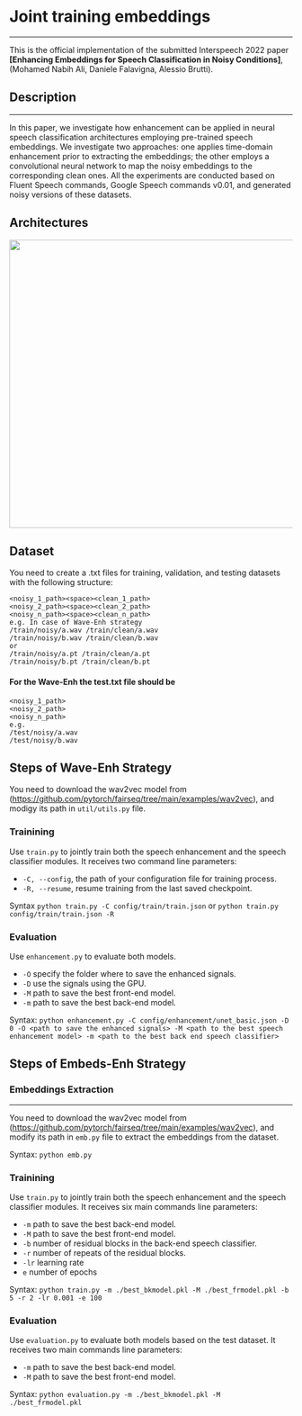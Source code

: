 # Joint training embeddings
---
This is the official implementation of the submitted Interspeech 2022 paper **[Enhancing Embeddings for Speech Classification in Noisy Conditions]**, (Mohamed Nabih Ali, Daniele Falavigna, Alessio Brutti). 

## Description
---
In this paper, we investigate how enhancement can be applied in neural speech classification architectures employing pre-trained speech embeddings. We investigate two approaches: one applies time-domain enhancement prior to extracting the embeddings; the other employs a convolutional neural network to map the noisy embeddings to the corresponding clean ones. All the experiments are conducted based on Fluent Speech commands, Google Speech commands v0.01, and generated noisy versions of these datasets.

## Architectures
<img src="https://github.com/mnabihali/Joint-training-embeddings/blob/main/assets/Str3.png" width="512"/>

## Dataset
You need to create a .txt files for training, validation, and testing datasets with the following structure: 

```
<noisy_1_path><space><clean_1_path> 
<noisy_2_path><space><clean_2_path> 
<noisy_n_path><space><clean_n_path>
e.g. In case of Wave-Enh strategy
/train/noisy/a.wav /train/clean/a.wav
/train/noisy/b.wav /train/clean/b.wav
or 
/train/noisy/a.pt /train/clean/a.pt
/train/noisy/b.pt /train/clean/b.pt
```

#### For the Wave-Enh the test.txt file should be
```
<noisy_1_path>
<noisy_2_path>
<noisy_n_path>
e.g.
/test/noisy/a.wav
/test/noisy/b.wav
```

## Steps of Wave-Enh Strategy
You need to download the wav2vec model from (https://github.com/pytorch/fairseq/tree/main/examples/wav2vec), and modigy its path in `util/utils.py` file.

### Trainining
Use `train.py` to jointly train both the speech enhancement and the speech classifier modules. It receives two command line parameters:
- `-C, --config`, the path of your configuration file for training process.
- `-R, --resume`, resume training from the last saved checkpoint.

Syntax `python train.py -C config/train/train.json` or `python train.py config/train/train.json -R`

### Evaluation
Use `enhancement.py` to evaluate both models. 
- `-O` specify the folder where to save the enhanced signals.
- `-D` use the signals using the GPU.
- `-M` path to save the best front-end model.
- `-m` path to save the best back-end model.

Syntax: `python enhancement.py -C config/enhancement/unet_basic.json -D 0 -O <path to save the enhanced signals> -M <path to the best speech enhancement model> -m <path to the best back end speech classifier>`

## Steps of Embeds-Enh Strategy

### Embeddings Extraction
---
You need to download the wav2vec model from (https://github.com/pytorch/fairseq/tree/main/examples/wav2vec), and modify its path in `emb.py` file to extract the embeddings from the dataset.

Syntax: `python emb.py`

### Trainining
Use `train.py` to jointly train both the speech enhancement and the speech classifier modules. It receives six main commands line parameters:
- `-m` path to save the best back-end model.
- `-M` path to save the best front-end model.
- `-b` number of residual blocks in the back-end speech classifier.
- `-r` number of repeats of the residual blocks.
- `-lr` learning rate
- `e` number of epochs

Syntax: `python train.py -m ./best_bkmodel.pkl -M ./best_frmodel.pkl -b 5 -r 2 -lr 0.001 -e 100`

### Evaluation
Use `evaluation.py` to evaluate both models based on the test dataset. It receives two main commands line parameters:
- `-m` path to save the best back-end model.
- `-M` path to save the best front-end model.

Syntax: `python evaluation.py -m ./best_bkmodel.pkl -M ./best_frmodel.pkl `
